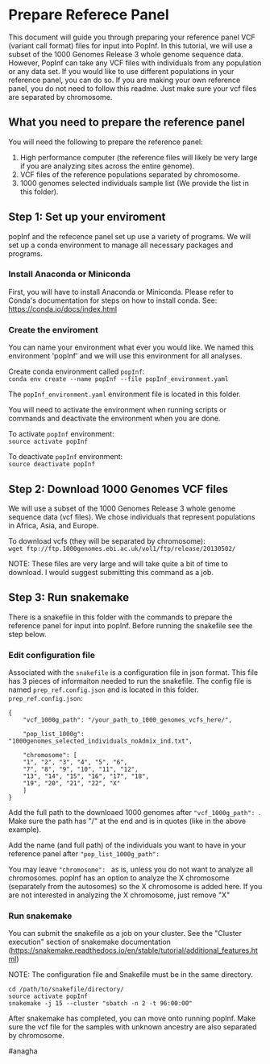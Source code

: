 # Prepare Referece Panel 
This document will guide you through preparing your reference panel VCF (variant call format) files for input into PopInf. In this tutorial, we will use a subset of the 1000 Genomes Release 3 whole genome sequence data. However, PopInf can take any VCF files with individuals from any population or any data set. If you would like to use different populations in your reference panel, you can do so. If you are making your own reference panel, you do not need to follow this readme. Just make sure your vcf files are separated by chromosome. 

## What you need to prepare the reference panel 
You will need the following to prepare the reference panel:
1. High performance computer (the reference files will likely be very large if you are analyzing sites across the entire genome).
2. VCF files of the reference populations separated by chromosome.
3. 1000 genomes selected individuals sample list (We provide the list in this folder).

## Step 1: Set up your enviroment 
popInf and the refecence panel set up use a variety of programs. We will set up a conda environment to manage all necessary packages and programs. 

### Install Anaconda or Miniconda
First, you will have to install Anaconda or Miniconda. Please refer to Conda's documentation for steps on how to install conda. See: https://conda.io/docs/index.html

### Create the enviroment
You can name your environment what ever you would like. We named this environment 'popInf' and we will use this environment for all analyses. 

Create conda environment called `popInf`: \
`conda env create --name popInf --file popInf_environment.yaml`

The `popInf_environment.yaml` environment file is located in this folder.

You will need to activate the environment when running scripts or commands and deactivate the environment when you are done. 

To activate `popInf` environment: \
`source activate popInf` 

To deactivate `popInf` environment: \
`source deactivate popInf`

## Step 2: Download 1000 Genomes VCF files
We will use a subset of the 1000 Genomes Release 3 whole genome sequence data (vcf files). We chose individuals that represent populations in Africa, Asia, and Europe.

To download vcfs (they will be separated by chromosome): \
`wget ftp://ftp.1000genomes.ebi.ac.uk/vol1/ftp/release/20130502/ `

NOTE: These files are very large and will take quite a bit of time to download. I would suggest submitting this command as a job. 

## Step 3: Run snakemake
There is a snakefile in this folder with the commands to prepare the reference panel for input into popInf. Before running the snakefile see the step below.

### Edit configuration file
Associated with the `snakefile` is a configuration file in json format. This file has 3 pieces of informaiton needed to run the snakefile.
The config file is named `prep_ref.config.json` and is located in this folder. \
`prep_ref.config.json`:

```
{
	"vcf_1000g_path": "/your_path_to_1000_genomes_vcfs_here/",
	
	"pop_list_1000g": "1000genomes_selected_individuals_noAdmix_ind.txt",
	
	"chromosome": [
	"1", "2", "3", "4", "5", "6", 
	"7", "8", "9", "10", "11", "12", 
	"13", "14", "15", "16", "17", "18", 
	"19", "20", "21", "22", "X"
	]
}

```
Add the full path to the downloaed 1000 genomes after `"vcf_1000g_path": `. Make sure the path has "/" at the end and is in quotes (like in the above example).

Add the name (and full path) of the individuals you want to have in your reference panel after `"pop_list_1000g_path": ` 

You may leave `"chromosome": ` as is, unless you do not want to analyze all chromosomes. popInf has an option to analyze the X chromosome (separately from the autosomes) so the X chromosome is added here. If you are not interested in analyzing the X chromosome, just remove "X"

### Run snakemake
You can submit the snakefile as a job on your cluster. See the "Cluster execution" section of snakemake documentation (https://snakemake.readthedocs.io/en/stable/tutorial/additional_features.html)

NOTE: The configuration file and Snakefile must be in the same directory.

```
cd /path/to/snakefile/directory/
source activate popInf
snakemake -j 15 --cluster "sbatch -n 2 -t 96:00:00"
```

After snakemake has completed, you can move onto running popInf. Make sure the vcf file for the samples with unknown ancestry are also separated by chromosome. 

#anagha

